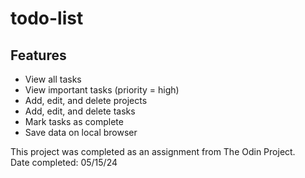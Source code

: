 # todo-list

## Features
- View all tasks
- View important tasks (priority = high)
- Add, edit, and delete projects
- Add, edit, and delete tasks
- Mark tasks as complete
- Save data on local browser


This project was completed as an assignment from The Odin Project.  
Date completed: 05/15/24